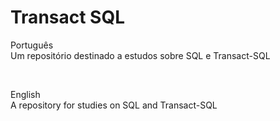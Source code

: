 
# Transact SQL

Português
<br>
Um repositório destinado a estudos sobre SQL e Transact-SQL

<br>

English
<br>
A repository for studies on SQL and Transact-SQL
